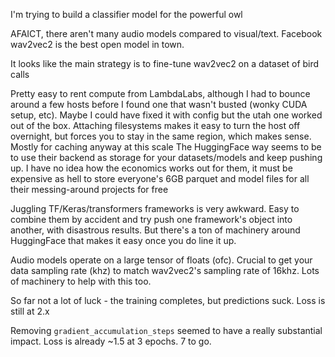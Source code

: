 I'm trying to build a classifier model for the powerful owl

AFAICT, there aren't many audio models compared to visual/text. Facebook wav2vec2 is the best open model in town.

It looks like the main strategy is to fine-tune wav2vec2 on a dataset of bird calls

Pretty easy to rent compute from LambdaLabs, although I had to bounce around a few hosts before I found one that wasn't busted (wonky CUDA setup, etc). Maybe I could have fixed it with config but the utah one worked out of the box.
  Attaching filesystems makes it easy to turn the host off overnight, but forces you to stay in the same region, which makes sense. Mostly for caching anyway at this scale
  The HuggingFace way seems to be to use their backend as storage for your datasets/models and keep pushing up. I have no idea how the economics works out for them, it must be expensive as hell to store everyone's 6GB parquet and model files for all their messing-around projects for free

Juggling TF/Keras/transformers frameworks is very awkward. Easy to combine them by accident and try push one framework's object into another, with disastrous results. But there's a ton of machinery around HuggingFace that makes it easy once you do line it up.

Audio models operate on a large tensor of floats (ofc). Crucial to get your data sampling rate (khz) to match wav2vec2's sampling rate of 16khz. Lots of machinery to help with this too.

So far not a lot of luck - the training completes, but predictions suck. Loss is still at 2.x

Removing `gradient_accumulation_steps` seemed to have a really substantial impact. Loss is already ~1.5 at 3 epochs. 7 to go.

